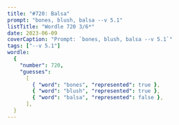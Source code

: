 ```yaml
---
title: "#720: Balsa"
prompt: "bones, blush, balsa --v 5.1"
listTitle: "Wordle 720 3/6*"
date: 2023-06-09
coverCaption: "Prompt: `bones, blush, balsa --v 5.1`"
tags: ["--v 5.1"]
wordle:
  {
    "number": 720,
    "guesses":
      [
        { "word": "bones", "represented": true },
        { "word": "blush", "represented": true },
        { "word": "balsa", "represented": false },
      ],
  }
---
```

